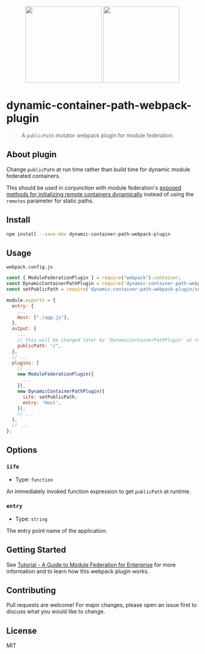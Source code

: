 <div align="center">
  <a href="https://avatars.githubusercontent.com/u/61727377?s=200&amp;v=4"><img width="200" height="200" src="https://avatars.githubusercontent.com/u/61727377?s=200&amp;v=4"></a>
  <a href="https://webpack.js.org/assets/icon-square-big.svg"><img width="200" height="200" src="https://webpack.js.org/assets/icon-square-big.svg"></a>
</div>

# dynamic-container-path-webpack-plugin

> A `publicPath` mutator webpack plugin for module federation.

## About plugin

Change `publicPath` at run time rather than build time for dynamic module federated containers.

This should be used in conjunction with module federation's [exposed methods for initializing remote containers dynamically](https://webpack.js.org/concepts/module-federation/#dynamic-remote-containers) instead of using the `remotes` parameter for static paths.

## Install

```bash
npm install --save-dev dynamic-container-path-webpack-plugin
```

## Usage

`webpack.config.js`

```js
const { ModuleFederationPlugin } = require("webpack").container;
const DynamicContainerPathPlugin = require('dynamic-container-path-webpack-plugin');
const setPublicPath = require('dynamic-container-path-webpack-plugin/set-path');

module.exports = {
  entry: {
    ...
    Host: ["./app.js"],
  },
  output: {
    ...
    // this will be changed later by 'DynamicContainerPathPlugin' at runtime
    publicPath: "/",
  },
  // ...
  plugins: [
    // ...
    new ModuleFederationPlugin({
      ...
    }),
    new DynamicContainerPathPlugin({
      iife: setPublicPath,
      entry: 'Host',
    }),
    // ...
  ],
  // ...
};
```

## Options

### `iife`

- Type: `function`

An immediately invoked function expression to get `publicPath` at runtime.

### `entry`

- Type: `string`

The entry point name of the application.

## Getting Started

See [Tutorial - A Guide to Module Federation for Enterprise](https://dev.to/waldronmatt/tutorial-a-guide-to-module-federation-for-enterprise-n5) for more information and to learn how this webpack plugin works.

## Contributing

Pull requests are welcome! For major changes, please open an issue first to discuss what you would like to change.

## License

MIT

